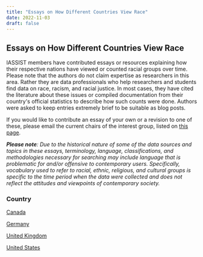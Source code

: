 ```yaml
---
title: "Essays on How Different Countries View Race"
date: 2022-11-03
draft: false
---
```

## Essays on How Different Countries View Race

IASSIST members have contributed essays or resources explaining how their respective nations have viewed or counted racial groups over time.  
Please note that the authors do not claim expertise as researchers in this area.  Rather they are data professionals who help researchers and 
students find data on race, racism, and racial justice. In most cases, they have cited the literature about these issues or compiled 
documentation from their country's official statistics to describe how such counts were done.  Authors were asked to keep entries extremely brief 
to be suitable as blog posts.

If you would like to contribute an essay of your own or a revision to one of these, please email the current chairs of the interest group, listed on [this page](/community/antiracism-resources).

***Please note**:  Due to the historical nature of some of the data sources and topics in these essays, terminology, language, classifications, and methodologies 
necessary for searching may include language that is problematic for and/or offensive to contemporary users. Specifically, vocabulary used to refer to racial, ethnic, 
religious, and cultural groups is specific to the time period when the data were collected and does not reflect the attitudes and viewpoints of contemporary society.* 

### Country

[Canada](/community/antiracismresources-ig/canada)

[Germany](/community/antiracismresources-ig/germany)

[United Kingdom](/community/antiracismresources-ig/uk)

[United States](/community/antiracismresources-ig/us)
